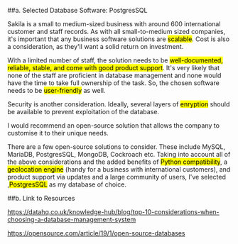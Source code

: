 ##a.  Selected Database Software: PostgresSQL

Sakila is a small to medium-sized business with around 600 international customer and staff records.  As with all small-to-medium sized companies, it's important that any business software solutions are <mark>scalable</mark>.  Cost is also a consideration, as they'll want a solid return on investment.  

With a limited number of staff, the solution needs to be <mark>well-documented, reliable, stable, and come with good product support</mark>. It's very likely that none of the staff are proficient in database management and none would have the time to take full ownership of the task.  So, the chosen software needs to be <mark>user-friendly</mark> as well.

Security is another consideration. Ideally, several layers of <mark>enryption</mark> should be available to prevent exploitation of the database.

I would recommend an open-source solution that allows the company to customise it to their unique needs. 

There are a few open-source solutions to consider.  These include MySQL, MariaDB, PostgresSQL, MongoDB, Cockroach etc.
Taking into account all of the above considerations and the added benefits of <mark>Python compatibility</mark>, a <mark>geolocation engine</mark> (handy for a business with international customers), and product support via updates and a large community of users,
I've selected ,<mark>PostgresSQL</mark> as my database of choice.

##b. Link to Resources

https://datahq.co.uk/knowledge-hub/blog/top-10-considerations-when-choosing-a-database-management-system

https://opensource.com/article/19/1/open-source-databases






